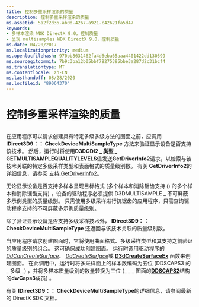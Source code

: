 ```yaml
---
title: 控制多重采样渲染的质量
description: 控制多重采样渲染的质量
ms.assetid: 5a2f2d36-ab0d-4267-a921-c42621fa5d47
keywords:
- 多样本渲染 WDK DirectX 9.0，控制质量
- 呈现 multisamples WDK DirectX 9.0，控制质量
ms.date: 04/20/2017
ms.localizationpriority: medium
ms.openlocfilehash: 970bb8631462fa4d6eba65aaa4401422dd130599
ms.sourcegitcommit: 7b9c3ba12b05bbf78275395bbe3a287d2c31bcf4
ms.translationtype: MT
ms.contentlocale: zh-CN
ms.lasthandoff: 08/28/2020
ms.locfileid: "89064370"
---
```

# <a name="controlling-quality-of-multiple-sample-rendering"></a>控制多重采样渲染的质量


## <span id="ddk_controlling_quality_of_multiple_sample_rendering_gg"></span><span id="DDK_CONTROLLING_QUALITY_OF_MULTIPLE_SAMPLE_RENDERING_GG"></span>


在应用程序可以请求创建具有特定多级多级方法的图面之前，应调用 **IDirect3D9：： CheckDeviceMultiSampleType** 方法来验证显示设备是否支持该技术。 然后，运行时将使用**D3DGDI2 \_ 类型 \_ GETMULTISAMPLEQUALITYLEVELS**值发送**GetDriverInfo2**请求，以检索与该技术关联的特定多级采样类型和表面格式的质量级别数。 有关 **GetDriverInfo2**的详细信息，请参阅 [支持 GetDriverInfo2](supporting-getdriverinfo2.md)。

无论显示设备是否支持多样本呈现目标格式 (多个样本和消除锯齿支持 () 的多个样本和消除锯齿支持) ，设备的驱动程序必须提供 D3DMULTISAMPLE \_ 不可屏蔽多示例类型的质量级别。 只需使用多级采样进行抗锯齿的应用程序，只需查询驱动程序支持的不可屏蔽多示例质量级别。

除了验证显示设备是否支持多级采样技术外， **IDirect3D9：： CheckDeviceMultiSampleType** 还返回与该技术关联的质量级别数。

当应用程序请求创建图面时，它将使用曲面格式、多级采样类型和其支持之前验证的质量级别的组合。 这可确保成功创建图面。 运行时调用驱动程序的 [*DdCanCreateSurface*](/previous-versions/windows/hardware/drivers/ff549213(v=vs.85))、 [*DdCreateSurface*](/previous-versions/windows/hardware/drivers/ff549263(v=vs.85))或 [**D3dCreateSurfaceEx**](/windows/desktop/api/ddrawint/nc-ddrawint-pdd_createsurfaceex) 函数来创建图面。 在此调用中，运行时将多采样面上的样本数编码为五位 (DDSCAPS3 的 \_ 多级 \_) ，并将多样本质量级别的数量转换为三位 (\_ \_ \_ 图面的[**DDSCAPS2**](/previous-versions/windows/hardware/drivers/ff550292(v=vs.85))结构的**dwCaps3**成员) 。

有关 **IDirect3D9：： CheckDeviceMultiSampleType**的详细信息，请参阅最新的 DirectX SDK 文档。

 

